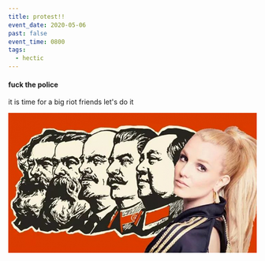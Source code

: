 ```yaml
---
title: protest!!
event_date: 2020-05-06
past: false
event_time: 0800
tags:
  - hectic
---
```

#### fuck the police

it is time for a big riot friends let's do it

![communist britney](/assets/images/uploads/britney.jpg "britney")